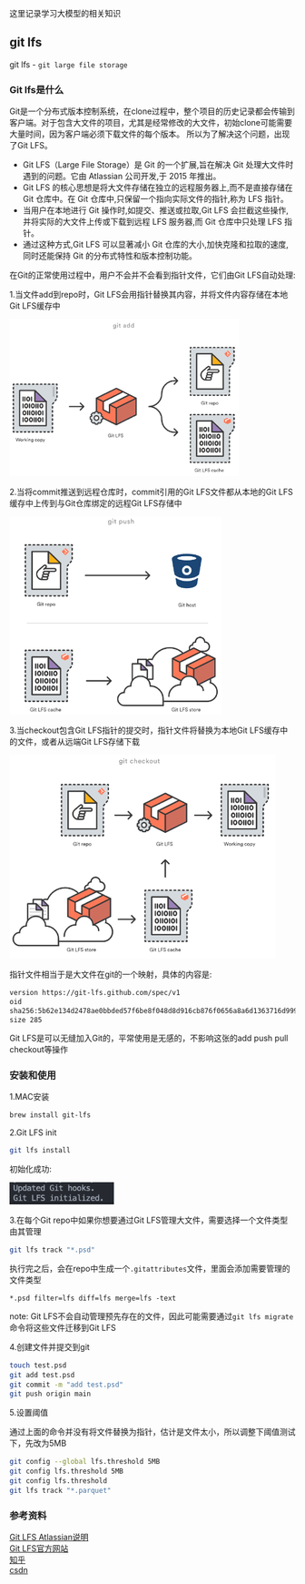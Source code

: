 这里记录学习大模型的相关知识

## git lfs

git lfs - `git large file storage`

### Git lfs是什么

Git是一个分布式版本控制系统，在clone过程中，整个项目的历史记录都会传输到客户端。对于包含大文件的项目，尤其是经常修改的大文件，初始clone可能需要大量时间，因为客户端必须下载文件的每个版本。 所以为了解决这个问题，出现了Git LFS。

- Git LFS（Large File Storage）是 Git 的一个扩展,旨在解决 Git 处理大文件时遇到的问题。它由 Atlassian 公司开发,于 2015 年推出。
- Git LFS 的核心思想是将大文件存储在独立的远程服务器上,而不是直接存储在 Git 仓库中。在 Git 仓库中,只保留一个指向实际文件的指针,称为 LFS 指针。
- 当用户在本地进行 Git 操作时,如提交、推送或拉取,Git LFS 会拦截这些操作,并将实际的大文件上传或下载到远程 LFS 服务器,而 Git 仓库中只处理 LFS 指针。
- 通过这种方式,Git LFS 可以显著减小 Git 仓库的大小,加快克隆和拉取的速度,同时还能保持 Git 的分布式特性和版本控制功能。

在Git的正常使用过程中，用户不会并不会看到指针文件，它们由Git LFS自动处理:  

1.当文件add到repo时，Git LFS会用指针替换其内容，并将文件内容存储在本地Git LFS缓存中  

<img src="./images/git_add.png" alt="git_add" style="zoom:60%;"> 

2.当将commit推送到远程仓库时，commit引用的Git LFS文件都从本地的Git LFS缓存中上传到与Git仓库绑定的远程Git LFS存储中  

<img src="./images/git_push.png" alt="git_push" style="zoom:60%;"> 

3.当checkout包含Git LFS指针的提交时，指针文件将替换为本地Git LFS缓存中的文件，或者从远端Git LFS存储下载

<img src="./images/git_checkout.png" alt="git_checkout" style="zoom:60%;"> 

指针文件相当于是大文件在git的一个映射，具体的内容是:  

```text
version https://git-lfs.github.com/spec/v1
oid sha256:5b62e134d2478ae0bbded57f6be8f048d8d916cb876f0656a8a6d1363716d999
size 285
```

Git LFS是可以无缝加入Git的，平常使用是无感的，不影响这张的add push pull checkout等操作


### 安装和使用

1.MAC安装

```bash
brew install git-lfs
```

2.Git LFS init

```bash 
git lfs install
```
初始化成功:  

<img src="./images/git_init.png" alt="git_init" style="zoom:80%;"> 

3.在每个Git repo中如果你想要通过Git LFS管理大文件，需要选择一个文件类型由其管理  

```bash
git lfs track "*.psd"
```

执行完之后，会在repo中生成一个`.gitattributes`文件，里面会添加需要管理的文件类型  

```text
*.psd filter=lfs diff=lfs merge=lfs -text
```

note: Git LFS不会自动管理预先存在的文件，因此可能需要通过`git lfs migrate`命令将这些文件迁移到Git LFS

4.创建文件并提交到git

```bash
touch test.psd
git add test.psd
git commit -m "add test.psd"
git push origin main
```

5.设置阈值

通过上面的命令并没有将文件替换为指针，估计是文件太小，所以调整下阈值测试下，先改为5MB  

```bash
git config --global lfs.threshold 5MB
git config lfs.threshold 5MB
git config lfs.threshold
git lfs track "*.parquet"
```





### 参考资料

[Git LFS Atlassian说明](https://www.atlassian.com/git/tutorials/git-lfs)  
[Git LFS官方网站](https://git-lfs.com/)  
[知乎](https://zhuanlan.zhihu.com/p/690634358)  
[csdn](https://blog.csdn.net/xiaojia1001/article/details/140616622)  